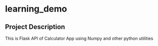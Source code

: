 # learning_demo

## Project Description ##

This is Flask API of Calculator App using Numpy and other python utilities
